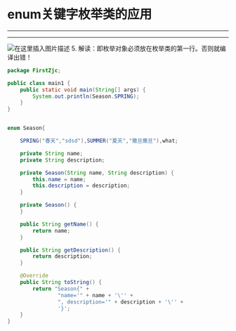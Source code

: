﻿# enum关键字枚举类的应用
---
---
![在这里插入图片描述](https://img-blog.csdnimg.cn/410a584dbb7f473495600b5833c40cf9.png?x-oss-process=image/watermark,type_ZHJvaWRzYW5zZmFsbGJhY2s,shadow_50,text_Q1NETiBATkpVU1RaSkM=,size_20,color_FFFFFF,t_70,g_se,x_16)
5. 解读：即枚举对象必须放在枚举类的第一行。否则就编译出错！

```java
package FirstZjc;

public class main1 {
    public static void main(String[] args) {
        System.out.println(Season.SPRING);
    }
}


enum Season{

    SPRING("春天","sdsd"),SUMMER("夏天","撒旦撒旦"),what;

    private String name;
    private String description;

    private Season(String name, String description) {
        this.name = name;
        this.description = description;
    }

    private Season() {
    }

    public String getName() {
        return name;
    }

    public String getDescription() {
        return description;
    }

    @Override
    public String toString() {
        return "Season{" +
                "name='" + name + '\'' +
                ", description='" + description + '\'' +
                '}';
    }
}



```

